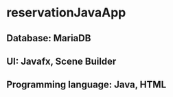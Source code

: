 # reservationJavaApp

## Database: MariaDB

## UI: Javafx, Scene Builder

## Programming language: Java, HTML
